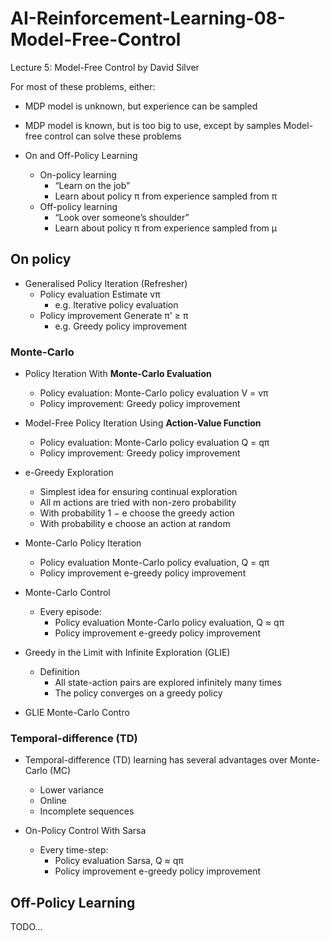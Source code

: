 # AI-Reinforcement-Learning-08-Model-Free-Control
Lecture 5: Model-Free Control by David Silver

For most of these problems, either:
  - MDP model is unknown, but experience can be sampled
  - MDP model is known, but is too big to use, except by samples
Model-free control can solve these problems

- On and Off-Policy Learning
  - On-policy learning
    - “Learn on the job”
    - Learn about policy π from experience sampled from π
  - Off-policy learning
    - “Look over someone’s shoulder”
    - Learn about policy π from experience sampled from µ

## On policy

- Generalised Policy Iteration (Refresher)
  - Policy evaluation Estimate vπ
    - e.g. Iterative policy evaluation
  - Policy improvement Generate π' ≥ π
    - e.g. Greedy policy improvement
    
### Monte-Carlo
- Policy Iteration With **Monte-Carlo Evaluation**
  - Policy evaluation: Monte-Carlo policy evaluation V = vπ
  - Policy improvement: Greedy policy improvement
- Model-Free Policy Iteration Using **Action-Value Function**
  - Policy evaluation: Monte-Carlo policy evaluation Q = qπ
  - Policy improvement: Greedy policy improvement
  
- e-Greedy Exploration
  - Simplest idea for ensuring continual exploration
  - All m actions are tried with non-zero probability
  - With probability 1 − e choose the greedy action
  - With probability e choose an action at random

- Monte-Carlo Policy Iteration
  - Policy evaluation Monte-Carlo policy evaluation, Q = qπ
  - Policy improvement e-greedy policy improvement
  
- Monte-Carlo Control
  - Every episode:
    - Policy evaluation Monte-Carlo policy evaluation, Q ≈ qπ
    - Policy improvement e-greedy policy improvement
    
- Greedy in the Limit with Infinite Exploration (GLIE)
  - Definition
     - All state-action pairs are explored infinitely many times
     - The policy converges on a greedy policy
     
- GLIE Monte-Carlo Contro

### Temporal-difference (TD)

- Temporal-difference (TD) learning has several advantages over Monte-Carlo (MC)
  - Lower variance
  - Online
  - Incomplete sequences
  
- On-Policy Control With Sarsa
  - Every time-step:
    - Policy evaluation Sarsa, Q ≈ qπ
    - Policy improvement e-greedy policy improvement
    
## Off-Policy Learning

TODO...

